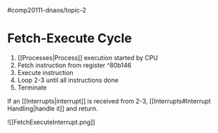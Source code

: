 #comp20111-dnaos/topic-2
# Fetch-Execute Cycle

1) [[Processes|Process]] execution started by CPU
2) Fetch instruction from register ^80b146
3) Execute instruction
4) Loop 2-3 until all instructions done
5) Terminate

If an [[Interrupts|interrupt]] is received from 2-3, [[Interrupts#Interrupt Handling|handle it]] and return.

![[FetchExecuteInterrupt.png]]
